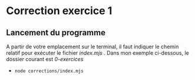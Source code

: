 # Correction exercice 1

## Lancement du programme

A partir de votre emplacement sur le terminal, il faut indiquer le chemin relatif pour exécuter le fichier *index.mjs* . Dans mon exemple ci-dessous, le dossier courant est *0-exercices*

- `node corrections/index.mjs`